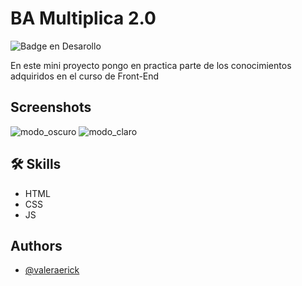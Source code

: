 # BA Multiplica 2.0
![Badge en Desarollo](https://img.shields.io/badge/STATUS-FINALIZADO-green)

En este mini proyecto pongo en practica parte de los conocimientos adquiridos en el curso de Front-End

## Screenshots
![modo_oscuro](https://github.com/valeraerick/Primer_repositorio/assets/147063921/948f2380-9164-468f-af25-bf97c0ccab2f)
![modo_claro](https://github.com/valeraerick/Primer_repositorio/assets/147063921/cf8a5649-c7ef-44a1-a7c2-32b16796304c)





## 🛠 Skills
- HTML
- CSS
- JS


## Authors

- [@valeraerick](https://github.com/valeraerick)

